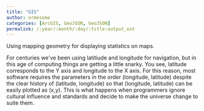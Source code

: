 ```yaml
---
title: "GIS"
author: ormesome
categories: [ArcGIS, GeoJSON, GeoJSON]
permalink: /:year/:month/:day/:title:output_ext
---
```


Using mapping geometry for displaying statistics on maps.

For centuries we've been using latitiude and longitude for navigation, but in this age of computing things are getting a little snarky. You see, latitude corresponds to the Y axis and longitude to the X axis. For this reason, most software requires the parameters in the order (longitude, latitude) despite the clear history of (latitude, longitude) so that (longitude, latitude) can be easily plotted as (x,y). This is what happens when programmers ignore cultural influence and standards and decide to make the universe change to suite them.
